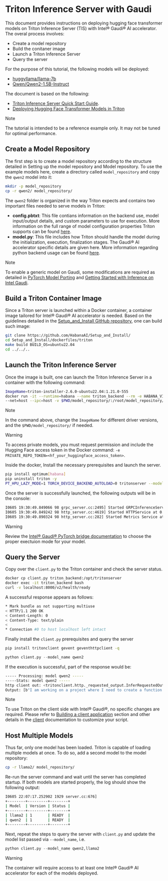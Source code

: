 # Triton Inference Server with Gaudi

This document provides instructions on deploying hugging face transformer models on Triton Inference Server (TIS) with Intel® Gaudi® AI accelerator. The overal process involves:

- Create a model repository
- Build the conitaner image
- Launch a Triton Inference Server
- Query the server

For the purpose of this tutorial, the following models will be deployed:

- [huggyllama/llama-7b](https://huggingface.co/huggyllama/llama-7b)
- [Qwen/Qwen2-1.5B-Instruct](https://huggingface.co/Qwen/Qwen2-1.5B-Instruct)

The document is based on the following:

- [Triton Inference Server Quick Start Guide](https://github.com/triton-inference-server/server/blob/main/docs/getting_started/quickstart.md).
- [Deploying Hugging Face Transformer Models in Triton](https://github.com/triton-inference-server/tutorials/blob/17331012af74eab68ad7c86d8a4ae494272ca4f7/Quick_Deploy/HuggingFaceTransformers/README.md)

> [!NOTE]
> The tutorial is intended to be a reference example only. It may not be tuned for optimal performance.

## Create a Model Repository

The first step is to create a model repository according to the structure detailed in Setting up the model repository and Model repository.
To use the example models here, create a directory called `model_repository` and copy the `qwen2` model  into it:

```bash
mkdir -p model_repository
cp -r qwen2/ model_repository/
```

The `qwen2` folder is organized in the way Triton expects and contains two important files needed to serve models in Triton:

- **config.pbtxt**: This file contians information on the backend use, model input/output details, and custom  parameters to use for execution. More information on the full range of model configuration
properties Triton supports can be found [here](https://docs.nvidia.com/deeplearning/triton-inference-server/user-guide/docs/user_guide/model_configuration.html).
- **model.py**: This file includes how Triton should handle the model during the initialization, execution, finalization stages. The Gaudi® AI accelerator specific details are given here. More information regarding python backend usage
can be found [here](https://github.com/triton-inference-server/python_backend#usage).

> [!NOTE]
> To enable a generic model on Gaudi, some modifications are required as detailed in [PyTorch Model Porting](https://docs.habana.ai/en/latest/PyTorch/PyTorch_Model_Porting/index.html#pytorch-user-guide) and [Getting Started with Inference on Intel Gaudi](https://docs.habana.ai/en/latest/PyTorch/Inference_on_PyTorch/Getting_Started_with_Inference.html#inference-using-native-fw).

## Build a Triton Container Image

Since a Triton server is launched within a Docker container, a container image tailored for Intel® Gaudi® AI accelerator is needed. Based on the guidelines detailed in the [Setup_and_Install GitHub repository](https://github.com/HabanaAI/Setup_and_Install/tree/main/dockerfiles), one can build such image:

```bash
git clone https://github.com/HabanaAI/Setup_and_Install/
cd Setup_and_Install/dockerfiles/triton
make build BUILD_OS=ubuntu22.04
cd ../../..
```

## Launch the Triton Inference Server

Once the image is built, one can launch the Triton Inference Server in a container with the following command:

```bash
ImageName=triton-installer-2.6.0-ubuntu22.04:1.21.0-555
docker run -it --runtime=habana --name triton_backend --rm -e HABANA_VISIBLE_DEVICES=all -e OMPI_MCA_btl_vader_single_copy_mechanism=none --cap-add=sys_nice \
--net=host --ipc=host -v $PWD/model_repository/:/root/model_repository/ ${ImageName}
```

> [!NOTE]
> In the command above, change the `ImageName` for different driver versions, and the `$PWD/model_repository/` if needed.

> [!WARNING]
> To access private models, you must request permission and include the Hugging Face access token in the Docker command: `-e PRIVATE_REPO_TOKEN=<hf_your_huggingface_access_token>`.

Inside the docker, Install the necessary prerequisites and launch the server.

```bash
pip install optimum[habana]
pip uninstall triton -y
PT_HPU_LAZY_MODE=1 TORCH_DEVICE_BACKEND_AUTOLOAD=0 tritonserver --model-repository /root/model_repository/
```

Once the server is successfully launched, the following outputs will be in the console:

```bash
I0605 19:30:49.849066 98 grpc_server.cc:2495] Started GRPCInferenceService at 0.0.0.0:8001
I0605 19:30:49.849242 98 http_server.cc:4619] Started HTTPService at 0.0.0.0:8000
I0605 19:30:49.890324 98 http_server.cc:282] Started Metrics Service at 0.0.0.0:8002
```

> [!WARNING]
> Review the [Intel® Gaudi® PyTorch bridge documentation](https://docs.habana.ai/en/latest/PyTorch/Reference/PyTorch_Gaudi_Theory_of_Operations.html#execution-modes) to choose the proper exectuion mode for your model.

## Query the Server

Copy over the `client.py` to the Triton container and check the server status.

```bash
docker cp client.py triton_backend:/opt/tritonserver
docker exec -it triton_backend bash
curl -v localhost:8000/v2/health/ready 
```

A successful response appears as follows:

```bash
* Mark bundle as not supporting multiuse
< HTTP/1.1 200 OK
< Content-Length: 0
< Content-Type: text/plain
< 
* Connection #0 to host localhost left intact
```

Finally install the `client.py` prerequisites and query the server

```bash
pip install tritonclient gevent geventhttpclient -q 
```

```py
python client.py --model_name qwen2
```

If the execution is successful, part of the response would be:

```bash
----- Processing: model qwen2 ----- 
-----Stats: model qwen2 ----- 
http client out: <tritonclient.http._requested_output.InferRequestedOutput object at 0x7feb2422b730>
Output: [b"I am working on a project where I need to create a function that takes a list of integers as input and returns a new list containing only the even numbers from the original list. How can I achieve this using Python? You can solve this problem by defining a function that iterates through the given list of integers, checks if each number is even, and if so, adds it to a new list. Here's how you can do it:\n\n```python\ndef get_even_numbers(numbers):\n    even_numbers ="
```

> [!NOTE]
> To use Triton on the client side with Intel® Gaudi®, no specific changes are required. Please refer to [Building a client application](https://github.com/triton-inference-server/tutorials/tree/main/Conceptual_Guide/Part_1-model_deployment#building-a-client-application) section and other details in the [client](https://github.com/triton-inference-server/client) documentation to customize your script.

## Host Multiple Models

Thus far, only one model has been loaded. Triton is capable of loading multiple models at once. To do so, add a second model to the model repository:

```bash
cp -r llama2/ model_repository/
```

Re-run the server command and wait until the server has completed startup. If both models are started properly, the log should show the following output:

```bash
I0605 22:07:17.252902 1929 server.cc:676]
+--------+---------+--------+
| Model  | Version | Status |
+--------+---------+--------+
| llama2 | 1       | READY  |
| qwen2  | 1       | READY  |
+--------+---------+--------+
```

Next, repeat the steps to query the server with `client.py` and update the model list passed via `--model_name`, i.e.

```py
python client.py --model_name qwen2,llama2
```

> [!WARNING]
> The container will require access to at least one Intel® Gaudi® AI accelerator for each of the models deployed.
